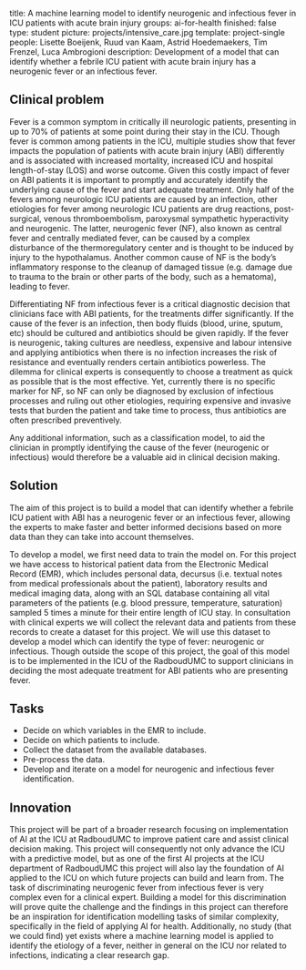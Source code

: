 title: A machine learning model to identify neurogenic and infectious fever in ICU patients with acute brain injury
groups: ai-for-health
finished: false
type: student
picture: projects/intensive_care.jpg
template: project-single
people:  Lisette Boeijenk, Ruud van Kaam, Astrid Hoedemaekers, Tim Frenzel, Luca Ambrogioni
description: Development of a model that can identify whether a febrile ICU patient with acute brain injury has a neurogenic fever or an infectious fever.

## Clinical problem
Fever is a common symptom in critically ill neurologic patients, presenting in up to 70% of patients at some point during their stay in the ICU. Though fever is common among patients in the ICU, multiple studies show that fever impacts the population of patients with acute brain injury (ABI) differently and is associated with increased mortality, increased ICU and hospital length-of-stay (LOS) and worse outcome. Given this costly impact of fever on ABI patients it is important to promptly and accurately identify the underlying cause of the fever and start adequate treatment. Only half of the fevers among neurologic ICU patients are caused by an infection, other etiologies for fever among neurologic ICU patients are drug reactions, post-surgical, venous thromboembolism, paroxysmal sympathetic hyperactivity and neurogenic. The latter, neurogenic fever (NF), also known as central fever and centrally mediated fever, can be caused by a complex disturbance of the thermoregulatory center and is thought to be induced by injury to the hypothalamus. Another common cause of NF is the body’s inflammatory response to the cleanup of damaged tissue (e.g. damage due to trauma to the brain or other parts of the body, such as a hematoma), leading to fever. 

Differentiating NF from infectious fever is a critical diagnostic decision that clinicians face with ABI patients, for the treatments differ significantly. If the cause of the fever is an infection, then body fluids (blood, urine, sputum, etc) should be cultured and antibiotics should be given rapidly. If the fever is neurogenic, taking cultures are needless, expensive and labour intensive and applying antibiotics when there is no infection increases the risk of resistance and eventually renders certain antibiotics powerless. The dilemma for clinical experts is consequently to choose a treatment as quick as possible that is the most effective. Yet, currently there is no specific marker for NF, so NF can only be diagnosed by exclusion of infectious processes and ruling out other etiologies, requiring expensive and invasive tests that burden the patient and take time to process, thus antibiotics are often prescribed preventively.

Any additional information, such as a classification model, to aid the clinician in promptly identifying the cause of the fever (neurogenic or infectious) would therefore be a valuable aid in clinical decision making.

## Solution
The aim of this project is to build a model that can identify whether a febrile ICU patient with ABI has a neurogenic fever or an infectious fever, allowing the experts to make faster and better informed decisions based on more data than they can take into account themselves. 

To develop a model, we first need data to train the model on. For this project we have access to historical patient data from the Electronic Medical Record (EMR), which includes personal data, decursus (i.e. textual notes from medical professionals about the patient), laboratory results and medical imaging data, along with an SQL database containing all vital parameters of the patients (e.g. blood pressure, temperature, saturation) sampled 5 times a minute for their entire length of ICU stay. In consultation with clinical experts we will collect the relevant data and patients from these records to create a dataset for this project. We will use this dataset to develop a model which can identify the type of fever: neurogenic or infectious. Though outside the scope of this project, the goal of this model is to be implemented in the ICU of the RadboudUMC to support clinicians in deciding the most adequate treatment for ABI patients who are presenting fever.

## Tasks
 - Decide on which variables in the EMR to include.
 - Decide on which patients to include.
 - Collect the dataset from the available databases.
 - Pre-process the data.
 - Develop and iterate on a model for neurogenic and infectious fever identification.

## Innovation
This project will be part of a broader research focusing on implementation of AI at the ICU at RadboudUMC to improve patient care and assist clinical decision making. This project will consequently not only advance the ICU with a predictive model, but as one of the first AI projects at the ICU department of RadboudUMC this project will also lay the foundation of AI applied to the ICU on which future projects can build and learn from. The task of discriminating neurogenic fever from infectious fever is very complex even for a clinical expert. Building a model for this discrimination will prove quite the challenge and the findings in this project can therefore be an inspiration for identification modelling tasks of similar complexity, specifically in the field of applying AI for health.
Additionally, no study (that we could find) yet exists where a machine learning model is applied to identify the etiology of a fever, neither in general on the ICU nor related to infections, indicating a clear research gap.
